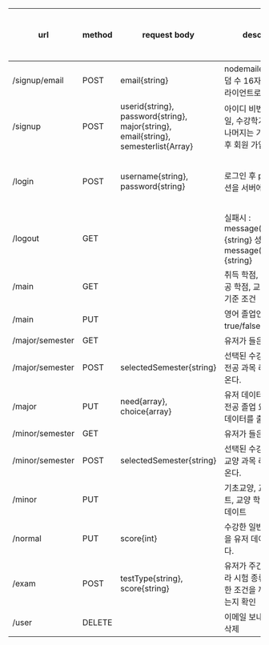 | url | method | request body | description | response data type | 개발 여부 |
| --- | --- | --- | --- | --- | --- |
| /signup/email | POST | email{string} | nodemailer 모듈로 랜덤 수 16자리 보내서 클라이언트로 16자리 전달 | secretcode{string} | O |
| /signup | POST | userid{string}, password{string}, major{string}, email{string}, semesterlist{Array} | 아이디 비번, 전공, 이메일, 수강학기를 받아서 나머지는 기본 설정 완료 후 회원 가입 | 완료시 message{string} | O |
| /login | POST | username{string}, password{string} | 로그인 후 passport 세션을 서버에 저장 | 실패시 : message(status:404){string},    성공시 : message(status:200){string} | O |
| /logout | GET |  | 실패시 : message(status:404){string} 성공시 : message(status:200){string} |  | O |
| /main | GET |  | 취득 학점, 전공필수, 전공 학점, 교양 학점, 자격기준 조건 | object(array) | O |
| /main | PUT |  | 영어 졸업인증 요건 true/false로 업데이트 | 리턴 없음 | O |
| /major/semester | GET |  | 유저가 들은 수강학기 | {array} | O |
| /major/semester | POST | selectedSemester{string} | 선택된 수강학기의 모든 전공 과목 리스트를 꺼내온다. | object(array) (ex) major = { need: [], choice: [] }; | O |
| /major | PUT | need{array}, choice{array} | 유저 데이터를 변경하고 전공 졸업 요건에 관련된 데이터를 출력한다.  | object | O |
| /minor/semester | GET |  | 유저가 들은 수강학기 | {array} | O |
| /minor/semester | POST | selectedSemester{string} | 선택된 수강학기의 모든 교양 과목 리스트를 꺼내온다. | object(array) (ex) { need: [], foundamental: []} | O |
| /minor | PUT | | 기초교양, 교양필수리스트, 교양 학점, 총학점 업데이트 |  | O |
| /normal | PUT | score{int} | 수강한 일반과목 총학점을 유저 데이터에 저장한다. |  | O |
| /exam | POST | testType{string}, score{string} | 유저가 주간, 야간에 따라 시험 종류에 따른 제한 조건을 꺼내서 통과되는지 확인 | 통과여부(boolean) | O |
| /user | DELETE |  | 이메일 보내고 userid 삭제 | message(status:200){string} | O |